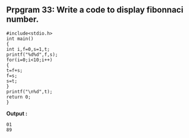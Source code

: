 ## Prpgram 33: Write a code to display fibonnaci number.
```
#include<stdio.h>
int main()
{
int i,f=0,s=1,t;
printf("%d%d",f,s);
for(i=0;i<10;i++)
{
t=f+s;
f=s;
s=t;
}
printf("\n%d",t);
return 0;
}
```
**Output :**
```
01
89
```
